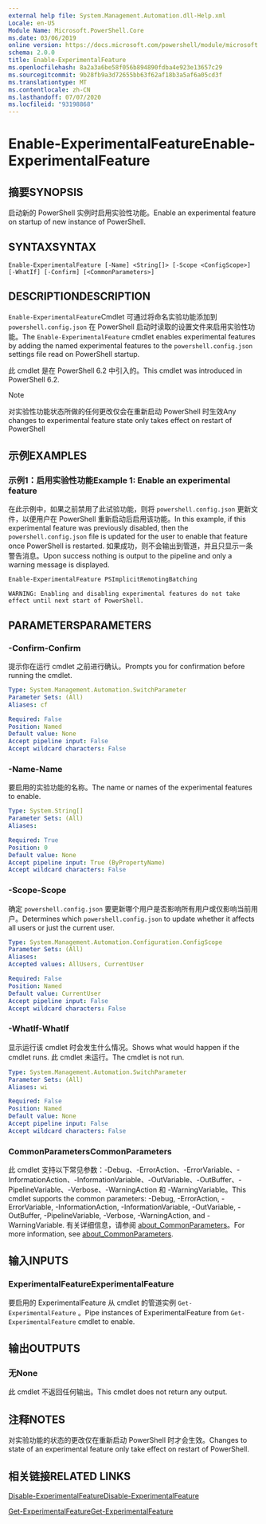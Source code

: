 ```yaml
---
external help file: System.Management.Automation.dll-Help.xml
Locale: en-US
Module Name: Microsoft.PowerShell.Core
ms.date: 03/06/2019
online version: https://docs.microsoft.com/powershell/module/microsoft.powershell.core/enable-experimentalfeature?view=powershell-7.1&WT.mc_id=ps-gethelp
schema: 2.0.0
title: Enable-ExperimentalFeature
ms.openlocfilehash: 8a2a3a6be58f056b894890fdba4e923e13657c29
ms.sourcegitcommit: 9b28fb9a3d72655bb63f62af18b3a5af6a05cd3f
ms.translationtype: MT
ms.contentlocale: zh-CN
ms.lasthandoff: 07/07/2020
ms.locfileid: "93198868"
---
```

# <span data-ttu-id="94558-102">Enable-ExperimentalFeature</span><span class="sxs-lookup"><span data-stu-id="94558-102">Enable-ExperimentalFeature</span></span>

## <span data-ttu-id="94558-103">摘要</span><span class="sxs-lookup"><span data-stu-id="94558-103">SYNOPSIS</span></span>
<span data-ttu-id="94558-104">启动新的 PowerShell 实例时启用实验性功能。</span><span class="sxs-lookup"><span data-stu-id="94558-104">Enable an experimental feature on startup of new instance of PowerShell.</span></span>

## <span data-ttu-id="94558-105">SYNTAX</span><span class="sxs-lookup"><span data-stu-id="94558-105">SYNTAX</span></span>

```
Enable-ExperimentalFeature [-Name] <String[]> [-Scope <ConfigScope>] [-WhatIf] [-Confirm] [<CommonParameters>]
```

## <span data-ttu-id="94558-106">DESCRIPTION</span><span class="sxs-lookup"><span data-stu-id="94558-106">DESCRIPTION</span></span>

<span data-ttu-id="94558-107">`Enable-ExperimentalFeature`Cmdlet 可通过将命名实验功能添加到 `powershell.config.json` 在 PowerShell 启动时读取的设置文件来启用实验性功能。</span><span class="sxs-lookup"><span data-stu-id="94558-107">The `Enable-ExperimentalFeature` cmdlet enables experimental features by adding the named experimental features to the `powershell.config.json` settings file read on PowerShell startup.</span></span>

<span data-ttu-id="94558-108">此 cmdlet 是在 PowerShell 6.2 中引入的。</span><span class="sxs-lookup"><span data-stu-id="94558-108">This cmdlet was introduced in PowerShell 6.2.</span></span>

> [!NOTE]
> <span data-ttu-id="94558-109">对实验性功能状态所做的任何更改仅会在重新启动 PowerShell 时生效</span><span class="sxs-lookup"><span data-stu-id="94558-109">Any changes to experimental feature state only takes effect on restart of PowerShell</span></span>

## <span data-ttu-id="94558-110">示例</span><span class="sxs-lookup"><span data-stu-id="94558-110">EXAMPLES</span></span>

### <span data-ttu-id="94558-111">示例1：启用实验性功能</span><span class="sxs-lookup"><span data-stu-id="94558-111">Example 1: Enable an experimental feature</span></span>

<span data-ttu-id="94558-112">在此示例中，如果之前禁用了此试验功能，则将 `powershell.config.json` 更新文件，以便用户在 PowerShell 重新启动后启用该功能。</span><span class="sxs-lookup"><span data-stu-id="94558-112">In this example, if this experimental feature was previously disabled, then the `powershell.config.json` file is updated for the user to enable that feature once PowerShell is restarted.</span></span>
<span data-ttu-id="94558-113">如果成功，则不会输出到管道，并且只显示一条警告消息。</span><span class="sxs-lookup"><span data-stu-id="94558-113">Upon success nothing is output to the pipeline and only a warning message is displayed.</span></span>

```powershell
Enable-ExperimentalFeature PSImplicitRemotingBatching
```

```Output
WARNING: Enabling and disabling experimental features do not take effect until next start of PowerShell.
```

## <span data-ttu-id="94558-114">PARAMETERS</span><span class="sxs-lookup"><span data-stu-id="94558-114">PARAMETERS</span></span>

### <span data-ttu-id="94558-115">-Confirm</span><span class="sxs-lookup"><span data-stu-id="94558-115">-Confirm</span></span>

<span data-ttu-id="94558-116">提示你在运行 cmdlet 之前进行确认。</span><span class="sxs-lookup"><span data-stu-id="94558-116">Prompts you for confirmation before running the cmdlet.</span></span>

```yaml
Type: System.Management.Automation.SwitchParameter
Parameter Sets: (All)
Aliases: cf

Required: False
Position: Named
Default value: None
Accept pipeline input: False
Accept wildcard characters: False
```

### <span data-ttu-id="94558-117">-Name</span><span class="sxs-lookup"><span data-stu-id="94558-117">-Name</span></span>

<span data-ttu-id="94558-118">要启用的实验功能的名称。</span><span class="sxs-lookup"><span data-stu-id="94558-118">The name or names of the experimental features to enable.</span></span>

```yaml
Type: System.String[]
Parameter Sets: (All)
Aliases:

Required: True
Position: 0
Default value: None
Accept pipeline input: True (ByPropertyName)
Accept wildcard characters: False
```

### <span data-ttu-id="94558-119">-Scope</span><span class="sxs-lookup"><span data-stu-id="94558-119">-Scope</span></span>

<span data-ttu-id="94558-120">确定 `powershell.config.json` 要更新哪个用户是否影响所有用户或仅影响当前用户。</span><span class="sxs-lookup"><span data-stu-id="94558-120">Determines which `powershell.config.json` to update whether it affects all users or just the current user.</span></span>

```yaml
Type: System.Management.Automation.Configuration.ConfigScope
Parameter Sets: (All)
Aliases:
Accepted values: AllUsers, CurrentUser

Required: False
Position: Named
Default value: CurrentUser
Accept pipeline input: False
Accept wildcard characters: False
```

### <span data-ttu-id="94558-121">-WhatIf</span><span class="sxs-lookup"><span data-stu-id="94558-121">-WhatIf</span></span>

<span data-ttu-id="94558-122">显示运行该 cmdlet 时会发生什么情况。</span><span class="sxs-lookup"><span data-stu-id="94558-122">Shows what would happen if the cmdlet runs.</span></span>
<span data-ttu-id="94558-123">此 cmdlet 未运行。</span><span class="sxs-lookup"><span data-stu-id="94558-123">The cmdlet is not run.</span></span>

```yaml
Type: System.Management.Automation.SwitchParameter
Parameter Sets: (All)
Aliases: wi

Required: False
Position: Named
Default value: None
Accept pipeline input: False
Accept wildcard characters: False
```

### <span data-ttu-id="94558-124">CommonParameters</span><span class="sxs-lookup"><span data-stu-id="94558-124">CommonParameters</span></span>

<span data-ttu-id="94558-125">此 cmdlet 支持以下常见参数：-Debug、-ErrorAction、-ErrorVariable、-InformationAction、-InformationVariable、-OutVariable、-OutBuffer、-PipelineVariable、-Verbose、-WarningAction 和 -WarningVariable。</span><span class="sxs-lookup"><span data-stu-id="94558-125">This cmdlet supports the common parameters: -Debug, -ErrorAction, -ErrorVariable, -InformationAction, -InformationVariable, -OutVariable, -OutBuffer, -PipelineVariable, -Verbose, -WarningAction, and -WarningVariable.</span></span> <span data-ttu-id="94558-126">有关详细信息，请参阅 [about_CommonParameters](https://go.microsoft.com/fwlink/?LinkID=113216)。</span><span class="sxs-lookup"><span data-stu-id="94558-126">For more information, see [about_CommonParameters](https://go.microsoft.com/fwlink/?LinkID=113216).</span></span>

## <span data-ttu-id="94558-127">输入</span><span class="sxs-lookup"><span data-stu-id="94558-127">INPUTS</span></span>

### <span data-ttu-id="94558-128">ExperimentalFeature</span><span class="sxs-lookup"><span data-stu-id="94558-128">ExperimentalFeature</span></span>

<span data-ttu-id="94558-129">要启用的 ExperimentalFeature 从 cmdlet 的管道实例 `Get-ExperimentalFeature` 。</span><span class="sxs-lookup"><span data-stu-id="94558-129">Pipe instances of ExperimentalFeature from `Get-ExperimentalFeature` cmdlet to enable.</span></span>

## <span data-ttu-id="94558-130">输出</span><span class="sxs-lookup"><span data-stu-id="94558-130">OUTPUTS</span></span>

### <span data-ttu-id="94558-131">无</span><span class="sxs-lookup"><span data-stu-id="94558-131">None</span></span>

<span data-ttu-id="94558-132">此 cmdlet 不返回任何输出。</span><span class="sxs-lookup"><span data-stu-id="94558-132">This cmdlet does not return any output.</span></span>

## <span data-ttu-id="94558-133">注释</span><span class="sxs-lookup"><span data-stu-id="94558-133">NOTES</span></span>

<span data-ttu-id="94558-134">对实验功能的状态的更改仅在重新启动 PowerShell 时才会生效。</span><span class="sxs-lookup"><span data-stu-id="94558-134">Changes to state of an experimental feature only take effect on restart of PowerShell.</span></span>

## <span data-ttu-id="94558-135">相关链接</span><span class="sxs-lookup"><span data-stu-id="94558-135">RELATED LINKS</span></span>

[<span data-ttu-id="94558-136">Disable-ExperimentalFeature</span><span class="sxs-lookup"><span data-stu-id="94558-136">Disable-ExperimentalFeature</span></span>](Disable-ExperimentalFeature.md)

[<span data-ttu-id="94558-137">Get-ExperimentalFeature</span><span class="sxs-lookup"><span data-stu-id="94558-137">Get-ExperimentalFeature</span></span>](Get-ExperimentalFeature.md)

